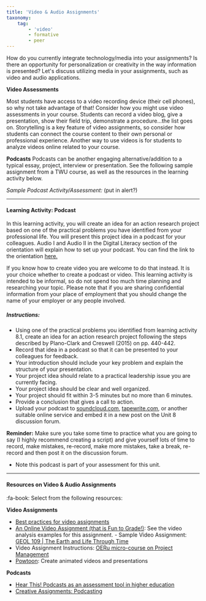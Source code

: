 ```yaml
---
title: 'Video & Audio Assignments'
taxonomy:
    tag:
        - 'video'
        - formative
        - peer
---
```


How do you currently integrate technology/media into your assignments?  Is there an opportunity for personalization or creativity in the way information is presented?  Let's discuss utilizing media in your assignments, such as video and audio applications.

**Video Assessments**

Most students have access to a video recording device (their cell phones), so why not take advantage of that! Consider how you might use video assessments in your course. Students can record a video blog, give a presentation, show their field trip, demonstrate a procedure...the list goes on. Storytelling is a key feature of video assignments, so consider how students can connect the course content to their own personal or professional experience. Another way to use videos is for students to analyze videos online related to your course.

**Podcasts**
Podcasts can be another engaging alternative/addition to a typical essay, project, interview or presentation.  See the following sample assignment from a TWU course, as well as the resources in the learning activity below.

*Sample Podcast Activity/Assessment:* (put in alert?)

---

#### Learning Activity: Podcast

In this learning activity, you will create an idea for an action research project based on one of the practical problems you have identified from your professional life. You will present this project idea in a podcast for your colleagues. Audio I and Audio II in the Digital Literacy section of the orientation will explain how to set up your podcast. You can find the link to the orientation [here.](https://create.twu.ca/orientation/#Digital_Literacy)

If you know how to create video you are welcome to do that instead. It is your choice whether to create a podcast or video. This learning activity is intended to be informal, so do not spend too much time planning and researching your topic. Please note that if you are sharing confidential information from your place of employment that you should change the name of your employer or any people involved.

##### Instructions:

*   Using one of the practical problems you identified from learning activity 8.1, create an idea for an action research project following the steps described by Plano-Clark and Creswell (2015) on pp. 440-442.
*   Record that idea in a podcast so that it can be presented to your colleagues for feedback.
*   Your introduction should include your key problem and explain the structure of your presentation.
*   Your project idea should relate to a practical leadership issue you are currently facing.
*   Your project idea should be clear and well organized.
*   Your project should fit within 3-5 minutes but no more than 6 minutes.
*   Provide a conclusion that gives a call to action.
*   Upload your podcast to [soundcloud.com](https://soundcloud.com), [tapewrite.com](https://tapewrite.com), or another suitable online service and embed it in a new post on the Unit 8 discussion forum.

**Reminder:** Make sure you take some time to practice what you are going to say (I highly recommend creating a script) and give yourself lots of time to record, make mistakes, re-record, make more mistakes, take a break, re-record and then post it on the discussion forum.

*   Note this podcast is part of your assessment for this unit.  

---

#### Resources on Video & Audio Assignments

:fa-book: Select from the following resources:

**Video Assignments**
- [Best practices for video assignments](https://learninginnovation.duke.edu/blog/2010/03/2009-video-fellows-report/)
- [An Online Video Assignment (that is Fun to Grade!)](https://www.thesociologicalcinema.com/blog/an-online-video-assignment-that-is-fun-to-grade): See the video analysis examples for this assignment.
​- Sample Video Assignment: [GEOL 109 | The Earth and Life Through Time](https://sites.usask.ca/geol109/)
- Video Assignment Instructions: [OERu micro-course on Project Management](https://course.oeru.org/ipm103/learning-pathways/your-project/video-signpost-your-project/)
- [Powtoon](https://www.powtoon.com/): Create animated videos and presentations

**Podcasts**
- [Hear This! Podcasts as an assessment tool in higher education](https://arthropodecology.com/2013/08/28/hear-this-podcasts-as-an-assessment-tool-in-higher-education/)
- [Creative Assignments: Podcasting](https://academictech.uchicago.edu/2019/02/01/creative-assignments-podcasting/)
